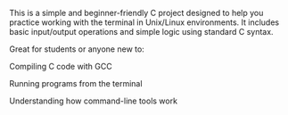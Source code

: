 
This is a simple and beginner-friendly C project designed to help you practice working with the terminal in Unix/Linux environments.
It includes basic input/output operations and simple logic using standard C syntax.

Great for students or anyone new to:

Compiling C code with GCC

Running programs from the terminal

Understanding how command-line tools work
